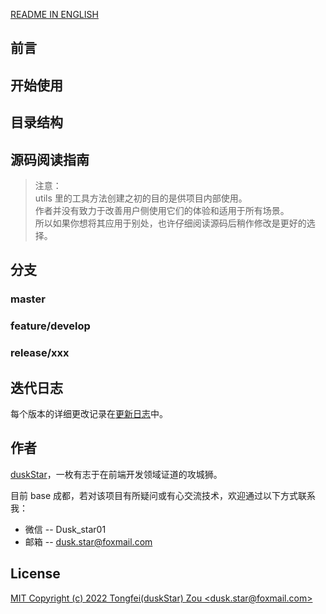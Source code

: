 [README IN ENGLISH](README-en.md)
  
## 前言
  

## 开始使用


## 目录结构


## 源码阅读指南
> 注意：  
> utils 里的工具方法创建之初的目的是供项目内部使用。  
> 作者并没有致力于改善用户侧使用它们的体验和适用于所有场景。  
> 所以如果你想将其应用于别处，也许仔细阅读源码后稍作修改是更好的选择。


## 分支
### master

### feature/develop

### release/xxx


## 迭代日志
每个版本的详细更改记录在[更新日志](CHANGELOG-zh.md)中。


## 作者
[duskStar](https://github.com/yufei-state)，一枚有志于在前端开发领域证道的攻城狮。  
  
目前 base 成都，若对该项目有所疑问或有心交流技术，欢迎通过以下方式联系我：  
+ 微信 -- Dusk_star01
+ 邮箱 -- dusk.star@foxmail.com


## License
[MIT Copyright (c) 2022 Tongfei(duskStar) Zou \<dusk.star@foxmail.com>](https://github.com/yufei-state/frontend-lab/blob/master/LICENSE)